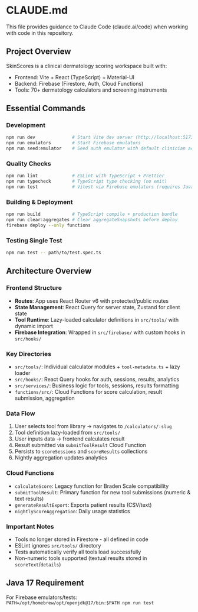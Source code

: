 # CLAUDE.md

This file provides guidance to Claude Code (claude.ai/code) when working with code in this repository.

## Project Overview

SkinScores is a clinical dermatology scoring workspace built with:
- Frontend: Vite + React (TypeScript) + Material-UI
- Backend: Firebase (Firestore, Auth, Cloud Functions)
- Tools: 70+ dermatology calculators and screening instruments

## Essential Commands

### Development
```bash
npm run dev              # Start Vite dev server (http://localhost:5173)
npm run emulators        # Start Firebase emulators
npm run seed:emulator    # Seed auth emulator with default clinician account
```

### Quality Checks
```bash
npm run lint             # ESLint with TypeScript + Prettier
npm run typecheck        # TypeScript type checking (no emit)
npm run test             # Vitest via Firebase emulators (requires Java 17+)
```

### Building & Deployment
```bash
npm run build            # TypeScript compile + production bundle
npm run clear:aggregates # Clear aggregateSnapshots before deploy
firebase deploy --only functions
```

### Testing Single Test
```bash
npm run test -- path/to/test.spec.ts
```

## Architecture Overview

### Frontend Structure
- **Routes**: App uses React Router v6 with protected/public routes
- **State Management**: React Query for server state, Zustand for client state
- **Tool Runtime**: Lazy-loaded calculator definitions in `src/tools/` with dynamic import
- **Firebase Integration**: Wrapped in `src/firebase/` with custom hooks in `src/hooks/`

### Key Directories
- `src/tools/`: Individual calculator modules + `tool-metadata.ts` + lazy loader
- `src/hooks/`: React Query hooks for auth, sessions, results, analytics
- `src/services/`: Business logic for tools, sessions, results formatting
- `functions/src/`: Cloud Functions for score calculation, result submission, aggregation

### Data Flow
1. User selects tool from library → navigates to `/calculators/:slug`
2. Tool definition lazy-loaded from `src/tools/`
3. User inputs data → frontend calculates result
4. Result submitted via `submitToolResult` Cloud Function
5. Persists to `scoreSessions` and `scoreResults` collections
6. Nightly aggregation updates analytics

### Cloud Functions
- `calculateScore`: Legacy function for Braden Scale compatibility
- `submitToolResult`: Primary function for new tool submissions (numeric & text results)
- `generateResultExport`: Exports patient results (CSV/text)
- `nightlyScoreAggregation`: Daily usage statistics

### Important Notes
- Tools no longer stored in Firestore - all defined in code
- ESLint ignores `src/tools/` directory
- Tests automatically verify all tools load successfully
- Non-numeric tools supported (textual results stored in `scoreText`/`details`)

## Java 17 Requirement
For Firebase emulators/tests: `PATH=/opt/homebrew/opt/openjdk@17/bin:$PATH npm run test`